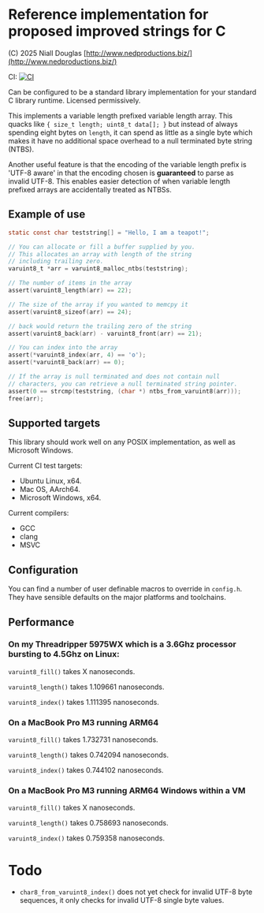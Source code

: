 # Reference implementation for proposed improved strings for C

(C) 2025 Niall Douglas [http://www.nedproductions.biz/](http://www.nedproductions.biz/)

CI: [![CI](https://github.com/ned14/wg14_strings/actions/workflows/ci.yml/badge.svg)](https://github.com/ned14/wg14_signals/actions/workflows/ci.yml)

Can be configured to be a standard library implementation for your
standard C library runtime. Licensed permissively.

This implements a variable length prefixed variable length array.
This quacks like `{ size_t length; uint8_t data[]; }` but instead
of always spending eight bytes on `length`, it can spend as little as a
single byte which makes it have no additional space overhead to a
null terminated byte string (NTBS).

Another useful feature is that the encoding of the variable length
prefix is 'UTF-8 aware' in that the encoding chosen is **guaranteed**
to parse as invalid UTF-8. This enables easier detection of when
variable length prefixed arrays are accidentally treated as NTBSs.

## Example of use

```c
static const char teststring[] = "Hello, I am a teapot!";

// You can allocate or fill a buffer supplied by you.
// This allocates an array with length of the string
// including trailing zero.
varuint8_t *arr = varuint8_malloc_ntbs(teststring);

// The number of items in the array
assert(varuint8_length(arr) == 22);

// The size of the array if you wanted to memcpy it
assert(varuint8_sizeof(arr) == 24);

// back would return the trailing zero of the string
assert(varuint8_back(arr) - varuint8_front(arr) == 21);

// You can index into the array
assert(*varuint8_index(arr, 4) == 'o');
assert(*varuint8_back(arr) == 0);

// If the array is null terminated and does not contain null
// characters, you can retrieve a null terminated string pointer.
assert(0 == strcmp(teststring, (char *) ntbs_from_varuint8(arr)));
free(arr);
```

## Supported targets

This library should work well on any POSIX implementation, as well as
Microsoft Windows.

Current CI test targets:

- Ubuntu Linux, x64.
- Mac OS, AArch64.
- Microsoft Windows, x64.

Current compilers:

- GCC
- clang
- MSVC

## Configuration

You can find a number of user definable macros to override in `config.h`.
They have sensible defaults on the major platforms and toolchains.

## Performance

### On my Threadripper 5975WX which is a 3.6Ghz processor bursting to 4.5Ghz on Linux:

`varuint8_fill()` takes X nanoseconds.

`varuint8_length()` takes 1.109661 nanoseconds.

`varuint8_index()` takes 1.111395 nanoseconds.


### On a MacBook Pro M3 running ARM64

`varuint8_fill()` takes 1.732731 nanoseconds.

`varuint8_length()` takes 0.742094 nanoseconds.

`varuint8_index()` takes 0.744102 nanoseconds.

### On a MacBook Pro M3 running ARM64 Windows within a VM

`varuint8_fill()` takes X nanoseconds.

`varuint8_length()` takes 0.758693 nanoseconds.

`varuint8_index()` takes 0.759358 nanoseconds.

# Todo

- `char8_from_varuint8_index()` does not yet check for invalid UTF-8 byte sequences,
it only checks for invalid UTF-8 single byte values.
